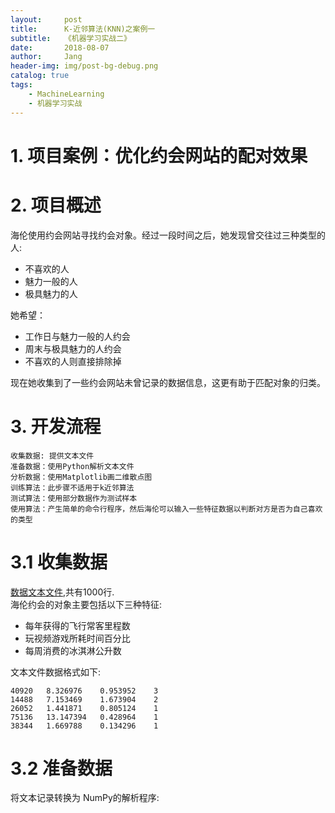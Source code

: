 ```yaml
---
layout:     post
title:      K-近邻算法(KNN)之案例一
subtitle:   《机器学习实战二》
date:       2018-08-07
author:     Jang
header-img: img/post-bg-debug.png
catalog: true
tags:
    - MachineLearning
    - 机器学习实战
---
```


# 1. 项目案例：优化约会网站的配对效果

# 2. 项目概述
海伦使用约会网站寻找约会对象。经过一段时间之后，她发现曾交往过三种类型的人:

* 不喜欢的人
* 魅力一般的人
* 极具魅力的人

她希望：

* 工作日与魅力一般的人约会
* 周末与极具魅力的人约会
* 不喜欢的人则直接排除掉

现在她收集到了一些约会网站未曾记录的数据信息，这更有助于匹配对象的归类。

# 3. 开发流程
```
收集数据: 提供文本文件
准备数据：使用Python解析文本文件
分析数据：使用Matplotlib画二维散点图
训练算法：此步骤不适用于k近邻算法
测试算法：使用部分数据作为测试样本
使用算法：产生简单的命令行程序，然后海伦可以输入一些特征数据以判断对方是否为自己喜欢的类型
```
# 3.1 收集数据<br>
[数据文本文件](https://github.com/jangzc/MachineLearningPractise/blob/master/KNN_P1/dateSet.txt),共有1000行.<br>
海伦约会的对象主要包括以下三种特征:<br>
* 每年获得的飞行常客里程数
* 玩视频游戏所耗时间百分比
* 每周消费的冰淇淋公升数

文本文件数据格式如下:
```
40920	8.326976	0.953952	3
14488	7.153469	1.673904	2
26052	1.441871	0.805124	1
75136	13.147394	0.428964	1
38344	1.669788	0.134296	1
```

# 3.2 准备数据<br>
将文本记录转换为 NumPy的解析程序:
```
```
